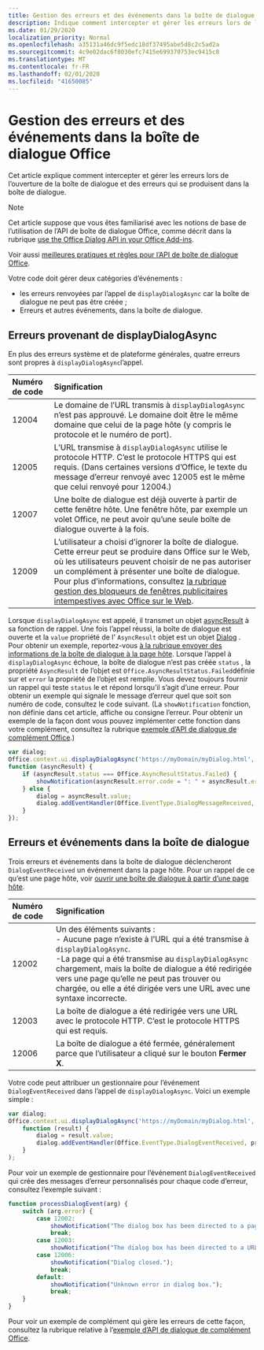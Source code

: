 ```yaml
---
title: Gestion des erreurs et des événements dans la boîte de dialogue Office
description: Indique comment intercepter et gérer les erreurs lors de l’ouverture et de l’utilisation de la boîte de dialogue Office
ms.date: 01/29/2020
localization_priority: Normal
ms.openlocfilehash: a35131a46dc9f5edc18df37495abe5d8c2c5ad2a
ms.sourcegitcommit: 4c9e02dac6f8030efc7415e699370753ec9415c8
ms.translationtype: MT
ms.contentlocale: fr-FR
ms.lasthandoff: 02/01/2020
ms.locfileid: "41650085"
---
```

# <a name="handling-errors-and-events-in-the-office-dialog-box"></a>Gestion des erreurs et des événements dans la boîte de dialogue Office

Cet article explique comment intercepter et gérer les erreurs lors de l’ouverture de la boîte de dialogue et des erreurs qui se produisent dans la boîte de dialogue.

> [!NOTE]
> Cet article suppose que vous êtes familiarisé avec les notions de base de l’utilisation de l’API de boîte de dialogue Office, comme décrit dans la rubrique [use the Office Dialog API in your Office Add-ins](dialog-api-in-office-add-ins.md).
> 
> Voir aussi [meilleures pratiques et règles pour l’API de boîte de dialogue Office](dialog-best-practices.md).

Votre code doit gérer deux catégories d’événements :

- les erreurs renvoyées par l’appel de `displayDialogAsync` car la boîte de dialogue ne peut pas être créée ;
- Erreurs et autres événements, dans la boîte de dialogue.

## <a name="errors-from-displaydialogasync"></a>Erreurs provenant de displayDialogAsync

En plus des erreurs système et de plateforme générales, quatre erreurs sont propres à `displayDialogAsync`l’appel.

|Numéro de code|Signification|
|:-----|:-----|
|12004|Le domaine de l’URL transmis à `displayDialogAsync` n’est pas approuvé. Le domaine doit être le même domaine que celui de la page hôte (y compris le protocole et le numéro de port).|
|12005|L’URL transmise à `displayDialogAsync` utilise le protocole HTTP. C’est le protocole HTTPS qui est requis. (Dans certaines versions d’Office, le texte du message d’erreur renvoyé avec 12005 est le même que celui renvoyé pour 12004.)|
|<span id="12007">12007</span><!-- The span is needed because office-js-helpers has an error message that links to this table row. -->|Une boîte de dialogue est déjà ouverte à partir de cette fenêtre hôte. Une fenêtre hôte, par exemple un volet Office, ne peut avoir qu’une seule boîte de dialogue ouverte à la fois.|
|12009|L’utilisateur a choisi d’ignorer la boîte de dialogue. Cette erreur peut se produire dans Office sur le Web, où les utilisateurs peuvent choisir de ne pas autoriser un complément à présenter une boîte de dialogue. Pour plus d’informations, consultez [la rubrique gestion des bloqueurs de fenêtres publicitaires intempestives avec Office sur le Web](dialog-best-practices.md#handling-pop-up-blockers-with-office-on-the-web).|

Lorsque `displayDialogAsync` est appelé, il transmet un objet [asyncResult](/javascript/api/office/office.asyncresult) à sa fonction de rappel. Une fois l’appel réussi, la boîte de dialogue est ouverte et la `value` propriété de l' `AsyncResult` objet est un objet [Dialog](/javascript/api/office/office.dialog) . Pour obtenir un exemple, reportez-vous [à la rubrique envoyer des informations de la boîte de dialogue à la page hôte](dialog-api-in-office-add-ins.md#send-information-from-the-dialog-box-to-the-host-page). Lorsque l’appel à `displayDialogAsync` échoue, la boîte de dialogue n’est pas créée `status` , la propriété `AsyncResult` de l’objet est `Office.AsyncResultStatus.Failed`définie sur et `error` la propriété de l’objet est remplie. Vous devez toujours fournir un rappel qui teste `status` le et répond lorsqu’il s’agit d’une erreur. Pour obtenir un exemple qui signale le message d’erreur quel que soit son numéro de code, consultez le code suivant. (La `showNotification` fonction, non définie dans cet article, affiche ou consigne l’erreur. Pour obtenir un exemple de la façon dont vous pouvez implémenter cette fonction dans votre complément, consultez la rubrique [exemple d’API de dialogue de complément Office](https://github.com/OfficeDev/Office-Add-in-Dialog-API-Simple-Example).)

```js
var dialog;
Office.context.ui.displayDialogAsync('https://myDomain/myDialog.html',
function (asyncResult) {
    if (asyncResult.status === Office.AsyncResultStatus.Failed) {
        showNotification(asyncResult.error.code = ": " + asyncResult.error.message);
    } else {
        dialog = asyncResult.value;
        dialog.addEventHandler(Office.EventType.DialogMessageReceived, processMessage);
    }
});
```

## <a name="errors-and-events-in-the-dialog-box"></a>Erreurs et événements dans la boîte de dialogue

Trois erreurs et événements dans la boîte de dialogue déclencheront `DialogEventReceived` un événement dans la page hôte. Pour un rappel de ce qu’est une page hôte, voir [ouvrir une boîte de dialogue à partir d’une page hôte](dialog-api-in-office-add-ins.md#open-a-dialog-box-from-a-host-page).

|Numéro de code|Signification|
|:-----|:-----|
|12002|Un des éléments suivants :<br> - Aucune page n’existe à l’URL qui a été transmise à `displayDialogAsync`.<br> -La page qui a été transmise au `displayDialogAsync` chargement, mais la boîte de dialogue a été redirigée vers une page qu’elle ne peut pas trouver ou chargée, ou elle a été dirigée vers une URL avec une syntaxe incorrecte.|
|12003|La boîte de dialogue a été redirigée vers une URL avec le protocole HTTP. C’est le protocole HTTPS qui est requis.|
|12006|La boîte de dialogue a été fermée, généralement parce que l’utilisateur a cliqué sur le bouton **Fermer** **X**.|

Votre code peut attribuer un gestionnaire pour l’événement `DialogEventReceived` dans l’appel de `displayDialogAsync`. Voici un exemple simple :

```js
var dialog;
Office.context.ui.displayDialogAsync('https://myDomain/myDialog.html',
    function (result) {
        dialog = result.value;
        dialog.addEventHandler(Office.EventType.DialogEventReceived, processDialogEvent);
    }
);
```

Pour voir un exemple de gestionnaire pour l’événement `DialogEventReceived` qui crée des messages d’erreur personnalisés pour chaque code d’erreur, consultez l’exemple suivant :

```js
function processDialogEvent(arg) {
    switch (arg.error) {
        case 12002:
            showNotification("The dialog box has been directed to a page that it cannot find or load, or the URL syntax is invalid.");
            break;
        case 12003:
            showNotification("The dialog box has been directed to a URL with the HTTP protocol. HTTPS is required.");            break;
        case 12006:
            showNotification("Dialog closed.");
            break;
        default:
            showNotification("Unknown error in dialog box.");
            break;
    }
}
```

Pour voir un exemple de complément qui gère les erreurs de cette façon, consultez la rubrique relative à l’[exemple d’API de dialogue de complément Office](https://github.com/OfficeDev/Office-Add-in-Dialog-API-Simple-Example).
